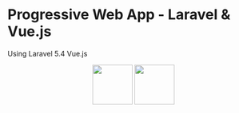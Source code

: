 # Progressive Web App - Laravel & Vue.js
Using Laravel 5.4
Vue.js

<p align="center">
<img height="80" width="auto" src="https://vuejs.org/images/logo.png">
<img height="80" width="auto" src="https://laravel.com/assets/img/components/logo-laravel.svg">
</p>
